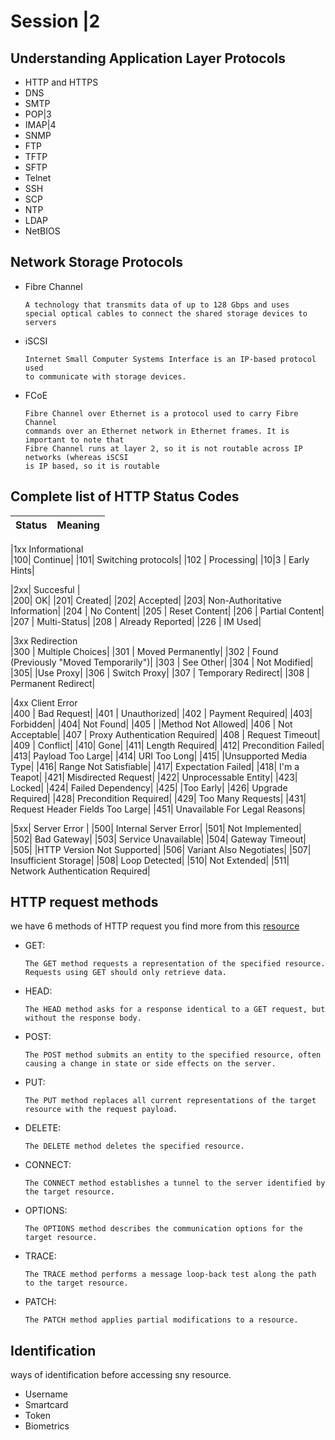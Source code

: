 # Session |2

## Understanding Application Layer Protocols
 


<ul>
<li>HTTP and HTTPS</li>
<li>DNS</li>
<li>SMTP</li>
<li>POP|3</li>
<li>IMAP|4</li>
<li>SNMP</li>
<li>FTP</li>
<li>TFTP</li>
<li>SFTP</li>
<li>Telnet</li>
<li>SSH</li>
<li>SCP</li>
<li>NTP</li>
<li>LDAP</li>
<li>NetBIOS</li>
</ul>

## Network Storage Protocols
<ul>
<li>Fibre Channel 

    A technology that transmits data of up to 128 Gbps and uses
    special optical cables to connect the shared storage devices to servers

</li>

<li>iSCSI

    Internet Small Computer Systems Interface is an IP-based protocol used
    to communicate with storage devices.

</li>

<li>FCoE

    Fibre Channel over Ethernet is a protocol used to carry Fibre Channel
    commands over an Ethernet network in Ethernet frames. It is important to note that
    Fibre Channel runs at layer 2, so it is not routable across IP networks (whereas iSCSI
    is IP based, so it is routable

</li>

</ul>


## Complete list of HTTP Status Codes

|Status|Meaning|
| --- | --- | 

|1xx Informational 	 
|100| 	Continue|
|101| 	Switching protocols|
|102 |	Processing|
|10|3 |	Early Hints|
  	 
|2xx| Succesful |	 
|200| 	OK|
|201|	Created|
|202| 	Accepted|
|203|  	Non-Authoritative Information|
|204 |	No Content|
|205 |	Reset Content|
|206 |	Partial Content|
|207 |	Multi-Status|
|208 |	Already Reported|
|226 |	IM Used|
  	 
|3xx Redirection 	 
|300 |	Multiple Choices|
|301 |	Moved Permanently|
|302 |	Found (Previously "Moved Temporarily")|
|303 |	See Other|
|304 |	Not Modified|
|305| 	|Use Proxy|
|306 |	Switch Proxy|
|307 |	Temporary Redirect|
|308 |	Permanent Redirect|
  	 
|4xx Client Error 	 
|400 |	Bad Request|
|401 |	Unauthorized|
|402 |	Payment Required|
|403| 	Forbidden|
|404| 	Not Found|
|405 |	|Method Not Allowed|
|406 |	Not Acceptable|
|407 |	Proxy Authentication Required|
|408 |	Request Timeout|
|409 |	Conflict|
|410| 	Gone|
|411| 	Length Required|
|412| 	Precondition Failed|
|413| 	Payload Too Large|
|414| 	URI Too Long|
|415| 	|Unsupported Media Type|
|416| 	Range Not Satisfiable|
|417| 	Expectation Failed|
|418| 	I'm a Teapot|
|421| 	Misdirected Request|
|422| 	Unprocessable Entity|
|423| 	Locked|
|424| 	Failed Dependency|
|425| 	|Too Early|
|426| 	Upgrade Required|
|428| 	Precondition Required|
|429| 	Too Many Requests|
|431| 	Request Header Fields Too Large|
|451| 	Unavailable For Legal Reasons|
  	 
|5xx| Server Error 	 |
|500| 	Internal Server Error|
|501| 	Not Implemented|
|502| 	Bad Gateway|
|503| 	Service Unavailable|
|504| 	Gateway Timeout|
|505| 	|HTTP Version Not Supported|
|506| 	Variant Also Negotiates|
|507| 	Insufficient Storage|
|508| 	Loop Detected|
|510| 	Not Extended|
|511| 	Network Authentication Required|


## HTTP request methods

we have 6 methods of  HTTP request you find more from this <a href="https://developer.mozilla.org/en-US/docs/Web/HTTP/Methods" >resource</a>

<ul>

<li>GET:

    The GET method requests a representation of the specified resource. Requests using GET should only retrieve data.

</li>

<li>HEAD:

    The HEAD method asks for a response identical to a GET request, but without the response body.

</li>

<li>POST:

    The POST method submits an entity to the specified resource, often causing a change in state or side effects on the server.

</li>

<li>PUT:

    The PUT method replaces all current representations of the target resource with the request payload.

<li>DELETE:

    The DELETE method deletes the specified resource.
</li>

<li>CONNECT:

    The CONNECT method establishes a tunnel to the server identified by the target resource.

<li>OPTIONS:

    The OPTIONS method describes the communication options for the target resource.

</li>

<li>TRACE:

    The TRACE method performs a message loop-back test along the path to the target resource.

</li>

<li>PATCH:

    The PATCH method applies partial modifications to a resource.

</li>

</ul>



## Identification
ways of identification before accessing sny resource.
<ul>
<li>Username </li>
<li>Smartcard</li>
<li>Token </li>
<li>Biometrics</li>
</ul>


